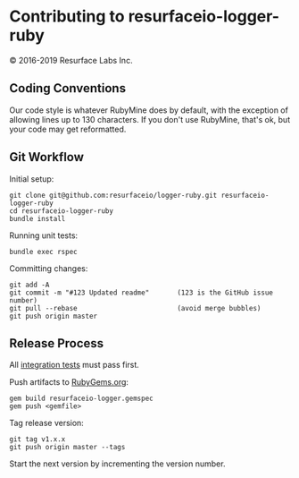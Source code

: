 # Contributing to resurfaceio-logger-ruby
&copy; 2016-2019 Resurface Labs Inc.

## Coding Conventions

Our code style is whatever RubyMine does by default, with the exception of allowing lines up to 130 characters.
If you don't use RubyMine, that's ok, but your code may get reformatted.

## Git Workflow

Initial setup:

```
git clone git@github.com:resurfaceio/logger-ruby.git resurfaceio-logger-ruby
cd resurfaceio-logger-ruby
bundle install
```

Running unit tests:

```
bundle exec rspec
```

Committing changes:

```
git add -A
git commit -m "#123 Updated readme"       (123 is the GitHub issue number)
git pull --rebase                         (avoid merge bubbles)
git push origin master
```

## Release Process

All [integration tests](https://github.com/resurfaceio/logger-tests) must pass first.

Push artifacts to [RubyGems.org](https://rubygems.org/):

```
gem build resurfaceio-logger.gemspec
gem push <gemfile>
```

Tag release version:

```
git tag v1.x.x
git push origin master --tags
```

Start the next version by incrementing the version number.
